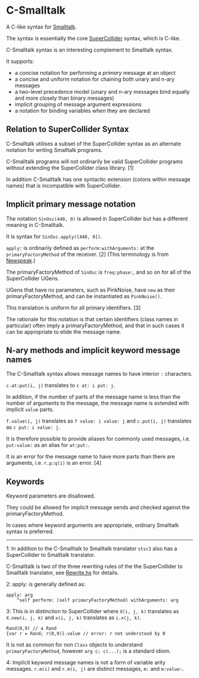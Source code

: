 # C-Smalltalk

A C-like syntax for [Smalltalk](https://squeak.org/).

The syntax is essentially the core [SuperCollider](https://www.audiosynth.com/) syntax, which is C-like.

C-Smalltalk syntax is an interesting complement to Smalltalk syntax.

It supports:

- a concise notation for performing a _primary_ message at an object
- a concise and uniform notation for chaining both unary and n-ary messages
- a two-level precedence model (unary and n-ary messages bind equally and more closely than binary messages)
- implicit grouping of message argument expressions
- a notation for binding variables when they are declared

## Relation to SuperCollider Syntax

C-Smalltalk utilises a subset of the SuperCollider syntax as an alternate notation for writing Smalltalk programs.

C-Smalltalk programs will not ordinarily be valid SuperCollider programs without extending the SuperCollider class library. [1]

In addition C-Smalltalk has one syntactic extension (colons within message names) that is incompatible with SuperCollider.

## Implicit primary message notation

The notation `SinOsc(440, 0)` is allowed in SuperCollider but has a different meaning in C-Smalltalk.

It is syntax for `SinOsc.apply([440, 0])`.

`apply:` is ordinarily defined as `perform:withArguments:` at the `primaryFactoryMethod` of the receiver. [2]
(This terminology is from [Newspeak](https://newspeaklanguage.org/).)

The primaryFactoryMethod of `SinOsc` is `freq:phase:`, and so on for all of the SuperCollider UGens.

UGens that have no parameters, such as PinkNoise, have `new` as their primaryFactoryMethod, and can be instantiated as `PinkNoise()`.

This translation is uniform for all primary identifiers. [3]

The rationale for this notation is that certain identifiers (class names in particular) often imply a primaryFactoryMethod,
and that in such cases it can be appropriate to elide the message name.

## N-ary methods and implicit keyword message names

The C-Smalltalk syntax allows message names to have interior `:` characters.

`c.at:put(i, j)` translates to `c at: i put: j`.

In addition, if the number of parts of the message name is less than the number of arguments to the message, the message name is extended with implicit `value` parts.

`f.value(i, j)` translates as `f value: i value: j` and `c.put(i, j)` translates as `c put: i value: j`.

It is therefore possible to provide aliases for commonly used messages, i.e. `put:value:` as an alias for `at:put:`.

It is an error for the message name to have more parts than there are arguments, i.e. `r.p:q(i)` is an error. [4]

## Keywords

Keyword parameters are disallowed.

They could be allowed for implicit message sends and checked against the primaryFactoryMethod.

In cases where keyword arguments are appropriate, ordinary Smalltalk syntax is preferred.

* * *

1: In addition to the C-Smalltalk to Smalltalk translator `stsc3` also has a SuperCollider to Smalltalk translator.

C-Smalltalk is two of the three rewriting rules of the the SuperCollider to Smalltalk translator,
see [Rewrite.hs](https://gitlab.com/rd--/stsc3/-/blob/master/Language/Smalltalk/SuperCollider/Rewrite.hs) for details.

2: apply: is generally defined as:

````
apply: arg
    ^self perform: (self primaryFactoryMethod) withArguments: arg
````

3: This is in distinction to SuperCollider where
   `X(i, j, k)` translates as `X.new(i, j, k)` and
   `x(i, j, k)` translates as `i.x(j, k)`.

````
Rand(0,9) // a Rand
{var r = Rand; r(0,9)}.value // error: r not understood by 0
````

It is not as common for non `Class` objects to understand `primaryFactoryMethod`, however `arg c; c(...);` is a standard idiom.

4: Implicit keyword message names is not a form of variable arity messages.
`r.m(i)` and `r.m(i, j)` are distinct messages, `m:` and `m:value:`.
